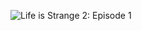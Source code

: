 ![Life is Strange 2: Episode 1](https://user-images.githubusercontent.com/24681191/94193734-62e80880-feb9-11ea-934d-39f49f1134cb.jpg)
